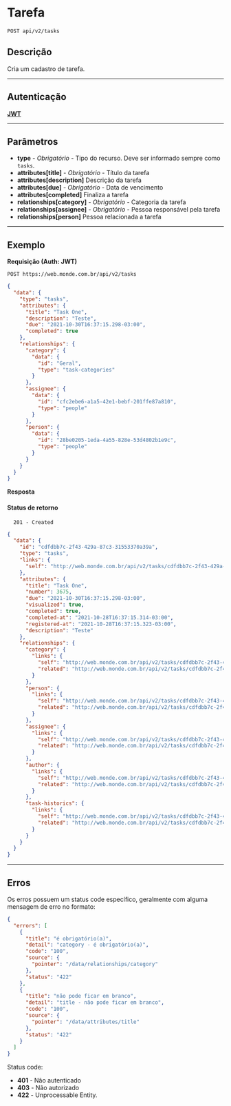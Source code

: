 # Tarefa

    POST api/v2/tasks

## Descrição
Cria um cadastro de tarefa.

***

## Autenticação
**[JWT](../authentication/POST_tokens.md)**

***

## Parâmetros
- **type** - *Obrigatório* -	Tipo do recurso. Deve ser informado sempre como `tasks`.
- **attributes[title]** - *Obrigatório* -	Título da tarefa
- **attributes[description]**	Descrição da tarefa
- **attributes[due]** - *Obrigatório* -	Data de vencimento
- **attributes[completed]**	Finaliza a tarefa
- **relationships[category]** - *Obrigatório* -	Categoria da tarefa
- **relationships[assignee]** - *Obrigatório* -	Pessoa responsável pela tarefa
- **relationships[person]**	Pessoa relacionada a tarefa

***

## Exemplo
  **Requisição (Auth: JWT)**

    POST https://web.monde.com.br/api/v2/tasks

  ``` json
  {
    "data": {
      "type": "tasks",
      "attributes": {
        "title": "Task One",
        "description": "Teste",
        "due": "2021-10-30T16:37:15.298-03:00",
        "completed": true
      },
      "relationships": {
        "category": {
          "data": {
            "id": "Geral",
            "type": "task-categories"
          }
        },
        "assignee": {
          "data": {
            "id": "cfc2ebe6-a1a5-42e1-bebf-201ffe87a810",
            "type": "people"
          }
        },
        "person": {
          "data": {
            "id": "28be0205-1eda-4a55-828e-53d4802b1e9c",
            "type": "people"
          }
        }
      }
    }
  }
  ```

  **Resposta**
    
  #### Status de retorno

      201 - Created


  ``` json
  {
    "data": {
      "id": "cdfdbb7c-2f43-429a-87c3-31553370a39a",
      "type": "tasks",
      "links": {
        "self": "http://web.monde.com.br/api/v2/tasks/cdfdbb7c-2f43-429a-87c3-31553370a39a"
      },
      "attributes": {
        "title": "Task One",
        "number": 3675,
        "due": "2021-10-30T16:37:15.298-03:00",
        "visualized": true,
        "completed": true,
        "completed-at": "2021-10-28T16:37:15.314-03:00",
        "registered-at": "2021-10-28T16:37:15.323-03:00",
        "description": "Teste"
      },
      "relationships": {
        "category": {
          "links": {
            "self": "http://web.monde.com.br/api/v2/tasks/cdfdbb7c-2f43-429a-87c3-31553370a39a/relationships/category",
            "related": "http://web.monde.com.br/api/v2/tasks/cdfdbb7c-2f43-429a-87c3-31553370a39a/category"
          }
        },
        "person": {
          "links": {
            "self": "http://web.monde.com.br/api/v2/tasks/cdfdbb7c-2f43-429a-87c3-31553370a39a/relationships/person",
            "related": "http://web.monde.com.br/api/v2/tasks/cdfdbb7c-2f43-429a-87c3-31553370a39a/person"
          }
        },
        "assignee": {
          "links": {
            "self": "http://web.monde.com.br/api/v2/tasks/cdfdbb7c-2f43-429a-87c3-31553370a39a/relationships/assignee",
            "related": "http://web.monde.com.br/api/v2/tasks/cdfdbb7c-2f43-429a-87c3-31553370a39a/assignee"
          }
        },
        "author": {
          "links": {
            "self": "http://web.monde.com.br/api/v2/tasks/cdfdbb7c-2f43-429a-87c3-31553370a39a/relationships/author",
            "related": "http://web.monde.com.br/api/v2/tasks/cdfdbb7c-2f43-429a-87c3-31553370a39a/author"
          }
        },
        "task-historics": {
          "links": {
            "self": "http://web.monde.com.br/api/v2/tasks/cdfdbb7c-2f43-429a-87c3-31553370a39a/relationships/task-historics",
            "related": "http://web.monde.com.br/api/v2/tasks/cdfdbb7c-2f43-429a-87c3-31553370a39a/task-historics"
          }
        }
      }
    }
  }
  ```

***

## Erros
Os erros possuem um status code específico, geralmente com alguma mensagem de erro no formato:
``` json
{
  "errors": [
    {
      "title": "é obrigatório(a)",
      "detail": "category - é obrigatório(a)",
      "code": "100",
      "source": {
        "pointer": "/data/relationships/category"
      },
      "status": "422"
    },
    {
      "title": "não pode ficar em branco",
      "detail": "title - não pode ficar em branco",
      "code": "100",
      "source": {
        "pointer": "/data/attributes/title"
      },
      "status": "422"
    }
  ]
}
```

Status code:
- **401** - Não autenticado
- **403** - Não autorizado
- **422** - Unprocessable Entity.

